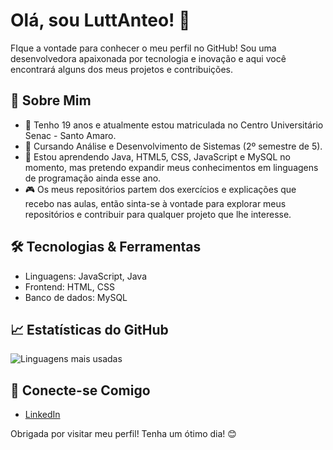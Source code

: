 # Olá, sou LuttAnteo! 👋
FIque a vontade para conhecer o meu perfil no GitHub! Sou uma desenvolvedora apaixonada por tecnologia e inovação e aqui você encontrará alguns dos meus projetos e contribuições.

## 🚀 Sobre Mim
- 🔭 Tenho 19 anos e atualmente estou matriculada no Centro Universitário Senac - Santo Amaro.
- 🌱 Cursando Análise e Desenvolvimento de Sistemas (2º semestre de 5).
- 💬 Estou aprendendo Java, HTML5, CSS, JavaScript e MySQL no momento, mas pretendo expandir meus conhecimentos em linguagens de programação ainda esse ano.
- 🎮 Os meus repositórios partem dos exercícios e explicações que recebo nas aulas, então sinta-se à vontade para explorar meus repositórios e contribuir para qualquer projeto que lhe interesse.

## 🛠️ Tecnologias & Ferramentas
- Linguagens: JavaScript, Java
- Frontend: HTML, CSS
- Banco de dados: MySQL

## 📈 Estatísticas do GitHub
![Linguagens mais usadas](https://github-readme-stats.vercel.app/api/top-langs/?username=luttanteo&layout=compact&theme=radical)

## 🔗 Conecte-se Comigo
- [LinkedIn](https://www.linkedin.com/in/ana-luiza-alves-de-lima-7467ba329/)

Obrigada por visitar meu perfil! Tenha um ótimo dia! 😊
